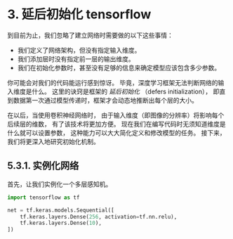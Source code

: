 # 3. 延后初始化 tensorflow

到目前为止，我们忽略了建立网络时需要做的以下这些事情：

* 我们定义了网络架构，但没有指定输入维度。
* 我们添加层时没有指定前一层的输出维度。
* 我们在初始化参数时，甚至没有足够的信息来确定模型应该包含多少参数。

你可能会对我们的代码能运行感到惊讶。 毕竟，深度学习框架无法判断网络的输入维度是什么。 这里的诀窍是框架的 *延后初始化* （defers initialization）， 即直到数据第一次通过模型传递时，框架才会动态地推断出每个层的大小。

在以后，当使用卷积神经网络时， 由于输入维度（即图像的分辨率）将影响每个后续层的维数， 有了该技术将更加方便。 现在我们在编写代码时无须知道维度是什么就可以设置参数， 这种能力可以大大简化定义和修改模型的任务。 接下来，我们将更深入地研究初始化机制。

## 5.3.1. 实例化网络

首先，让我们实例化一个多层感知机。

```python
import tensorflow as tf

net = tf.keras.models.Sequential([
    tf.keras.layers.Dense(256, activation=tf.nn.relu),
    tf.keras.layers.Dense(10),
])
```
